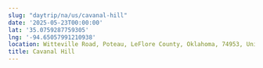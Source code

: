 ```yaml
---
slug: "daytrip/na/us/cavanal-hill"
date: '2025-05-23T00:00:00'
lat: '35.0759287759305'
lng: '-94.65057991210938'
location: Witteville Road, Poteau, LeFlore County, Oklahoma, 74953, United States
title: Cavanal Hill
---
```




